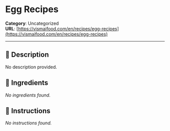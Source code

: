# Egg Recipes

**Category**: Uncategorized  
**URL**: [https://vismaifood.com/en/recipes/egg-recipes](https://vismaifood.com/en/recipes/egg-recipes)  


---

## 📝 Description
No description provided.



## 🧂 Ingredients
*No ingredients found.*

## 🍳 Instructions
*No instructions found.*


